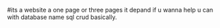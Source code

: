 #its a website a one page or three pages it depand if u wanna help u can with database name sql crud basically.
